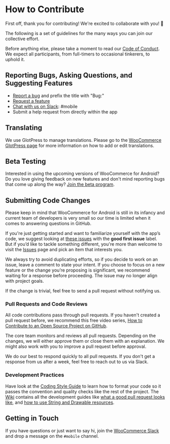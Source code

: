 # How to Contribute

First off, thank you for contributing! We're excited to collaborate with you! 🎉

The following is a set of guidelines for the many ways you can join our collective effort.

Before anything else, please take a moment to read our [Code of Conduct](CODE-OF-CONDUCT.md). We expect all participants, from full-timers to occasional tinkerers, to uphold it.

## Reporting Bugs, Asking Questions, and Suggesting Features

* [Report a bug](https://github.com/woocommerce/woocommerce-android/issues/new?template=Bug_report.md)  and prefix the title with "Bug:"
* [Request a feature](http://ideas.woocommerce.com/forums/133476-woocommerce?category_id=84283)
* [Chat with us on Slack](https://woocommerce.com/community-slack/): #mobile
* Submit a help request from directly within the app

## Translating

We use GlotPress to manage translations. Please go to the [WooCommerce GlotPress page](https://translate.wordpress.com/projects/woocommerce/) for more information on how to add or edit translations.

## Beta Testing

Interested in using the upcoming versions of WooCommerce for Android? Do you love giving feedback on new features and don't mind reporting bugs that come up along the way? [Join the beta program](https://woocommercehalo.wordpress.com/).

## Submitting Code Changes

Please keep in mind that WooCommerce for Android is still in its infancy and current team of developers is very small so our time is limited when it comes to answering questions in GitHub.

 If you're just getting started and want to familiarize yourself with the app’s code, we suggest looking at [these issues](https://github.com/woocommerce/woocommerce-android/labels/good%20first%20issue) with the **good first issue** label. But if you’d like to tackle something different, you're more than welcome to visit the [Issues](https://github.com/woocommerce/woocommerce-android/issues) page and pick an item that interests you.

We always try to avoid duplicating efforts, so if you decide to work on an issue, leave a comment to state your intent. If you choose to focus on a new feature or the change you’re proposing is significant, we recommend waiting for a response before proceeding. The issue may no longer align with project goals.

If the change is trivial, feel free to send a pull request without notifying us.

### Pull Requests and Code Reviews

All code contributions pass through pull requests. If you haven't created a pull request before, we recommend this free video series, [How to Contribute to an Open Source Project on GitHub](https://egghead.io/courses/how-to-contribute-to-an-open-source-project-on-github).

The core team monitors and reviews all pull requests. Depending on the changes, we will either approve them or close them with an explanation. We might also work with you to improve a pull request before approval.

We do our best to respond quickly to all pull requests. If you don't get a response from us after a week, feel free to reach out to us via Slack.

### Development Practices

<!--TODO-->
Have look at the [Coding Style Guide](https://github.com/woocommerce/woocommerce-android/wiki/Coding-Style) to learn how to format your code so it passes the convention and quality checks like the rest of the project. The [Wiki](https://github.com/woocommerce/woocommerce-android/wiki) contains all the development guides like [what a good pull request looks like](https://github.com/woocommerce/woocommerce-android/wiki/Pull-Request-Guidelines), and [how to use String and Drawable resources](https://github.com/woocommerce/woocommerce-android/wiki/Using-Android-Resources).

## Getting in Touch

If you have questions or just want to say hi, join the [WooCommerce Slack](https://woocommerce.com/community-slack/) and drop a message on the `#mobile` channel.
